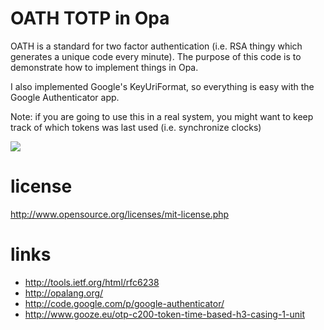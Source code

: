 OATH TOTP in Opa
================
OATH is a standard for two factor authentication (i.e. RSA thingy which generates a unique code every
minute). The purpose of this code is to demonstrate how to implement things in Opa.

I also implemented Google's KeyUriFormat, so everything is easy with the Google Authenticator app.

Note: if you are going to use this in a real system, you
might want to keep track of which tokens was last used
(i.e. synchronize clocks)

![](http://pixlpaste.s3-website-us-east-1.amazonaws.com/pixels/R2k3Au "")

license
=======
http://www.opensource.org/licenses/mit-license.php


links
=====
- http://tools.ietf.org/html/rfc6238
- http://opalang.org/
- http://code.google.com/p/google-authenticator/
- http://www.gooze.eu/otp-c200-token-time-based-h3-casing-1-unit